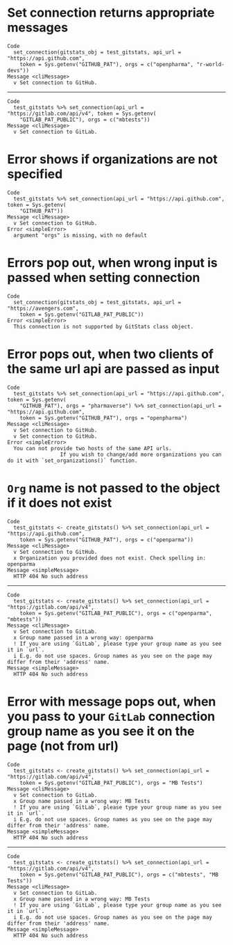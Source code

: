 # Set connection returns appropriate messages

    Code
      set_connection(gitstats_obj = test_gitstats, api_url = "https://api.github.com",
        token = Sys.getenv("GITHUB_PAT"), orgs = c("openpharma", "r-world-devs"))
    Message <cliMessage>
      v Set connection to GitHub.

---

    Code
      test_gitstats %>% set_connection(api_url = "https://gitlab.com/api/v4", token = Sys.getenv(
        "GITLAB_PAT_PUBLIC"), orgs = c("mbtests"))
    Message <cliMessage>
      v Set connection to GitLab.

# Error shows if organizations are not specified

    Code
      test_gitstats %>% set_connection(api_url = "https://api.github.com", token = Sys.getenv(
        "GITHUB_PAT"))
    Message <cliMessage>
      v Set connection to GitHub.
    Error <simpleError>
      argument "orgs" is missing, with no default

# Errors pop out, when wrong input is passed when setting connection

    Code
      set_connection(gitstats_obj = test_gitstats, api_url = "https://avengers.com",
        token = Sys.getenv("GITLAB_PAT_PUBLIC"))
    Error <simpleError>
      This connection is not supported by GitStats class object.

# Error pops out, when two clients of the same url api are passed as input

    Code
      test_gitstats %>% set_connection(api_url = "https://api.github.com", token = Sys.getenv(
        "GITHUB_PAT"), orgs = "pharmaverse") %>% set_connection(api_url = "https://api.github.com",
        token = Sys.getenv("GITHUB_PAT"), orgs = "openpharma")
    Message <cliMessage>
      v Set connection to GitHub.
      v Set connection to GitHub.
    Error <simpleError>
      You can not provide two hosts of the same API urls.
                     If you wish to change/add more organizations you can do it with `set_organizations()` function.

# `Org` name is not passed to the object if it does not exist

    Code
      test_gitstats <- create_gitstats() %>% set_connection(api_url = "https://api.github.com",
        token = Sys.getenv("GITHUB_PAT"), orgs = c("openparma"))
    Message <cliMessage>
      v Set connection to GitHub.
      x Organization you provided does not exist. Check spelling in: openparma
    Message <simpleMessage>
      HTTP 404 No such address

---

    Code
      test_gitstats <- create_gitstats() %>% set_connection(api_url = "https://gitlab.com/api/v4",
        token = Sys.getenv("GITLAB_PAT_PUBLIC"), orgs = c("openparma", "mbtests"))
    Message <cliMessage>
      v Set connection to GitLab.
      x Group name passed in a wrong way: openparma
      ! If you are using `GitLab`, please type your group name as you see it in `url`.
      i E.g. do not use spaces. Group names as you see on the page may differ from their 'address' name.
    Message <simpleMessage>
      HTTP 404 No such address

# Error with message pops out, when you pass to your `GitLab` connection group name as you see it on the page (not from url)

    Code
      test_gitstats <- create_gitstats() %>% set_connection(api_url = "https://gitlab.com/api/v4",
        token = Sys.getenv("GITLAB_PAT_PUBLIC"), orgs = "MB Tests")
    Message <cliMessage>
      v Set connection to GitLab.
      x Group name passed in a wrong way: MB Tests
      ! If you are using `GitLab`, please type your group name as you see it in `url`.
      i E.g. do not use spaces. Group names as you see on the page may differ from their 'address' name.
    Message <simpleMessage>
      HTTP 404 No such address

---

    Code
      test_gitstats <- create_gitstats() %>% set_connection(api_url = "https://gitlab.com/api/v4",
        token = Sys.getenv("GITLAB_PAT_PUBLIC"), orgs = c("mbtests", "MB Tests"))
    Message <cliMessage>
      v Set connection to GitLab.
      x Group name passed in a wrong way: MB Tests
      ! If you are using `GitLab`, please type your group name as you see it in `url`.
      i E.g. do not use spaces. Group names as you see on the page may differ from their 'address' name.
    Message <simpleMessage>
      HTTP 404 No such address

